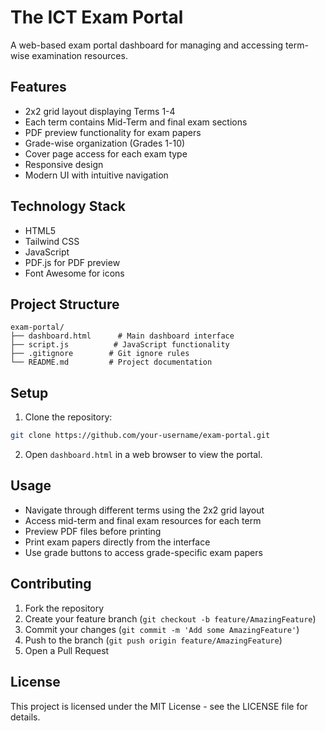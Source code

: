 # The ICT Exam Portal

A web-based exam portal dashboard for managing and accessing term-wise examination resources.

## Features

- 2x2 grid layout displaying Terms 1-4
- Each term contains Mid-Term and final exam sections
- PDF preview functionality for exam papers
- Grade-wise organization (Grades 1-10)
- Cover page access for each exam type
- Responsive design
- Modern UI with intuitive navigation

## Technology Stack

- HTML5
- Tailwind CSS
- JavaScript
- PDF.js for PDF preview
- Font Awesome for icons

## Project Structure

```
exam-portal/
├── dashboard.html      # Main dashboard interface
├── script.js          # JavaScript functionality
├── .gitignore        # Git ignore rules
└── README.md         # Project documentation
```

## Setup

1. Clone the repository:
```bash
git clone https://github.com/your-username/exam-portal.git
```

2. Open `dashboard.html` in a web browser to view the portal.

## Usage

- Navigate through different terms using the 2x2 grid layout
- Access mid-term and final exam resources for each term
- Preview PDF files before printing
- Print exam papers directly from the interface
- Use grade buttons to access grade-specific exam papers

## Contributing

1. Fork the repository
2. Create your feature branch (`git checkout -b feature/AmazingFeature`)
3. Commit your changes (`git commit -m 'Add some AmazingFeature'`)
4. Push to the branch (`git push origin feature/AmazingFeature`)
5. Open a Pull Request

## License

This project is licensed under the MIT License - see the LICENSE file for details. 